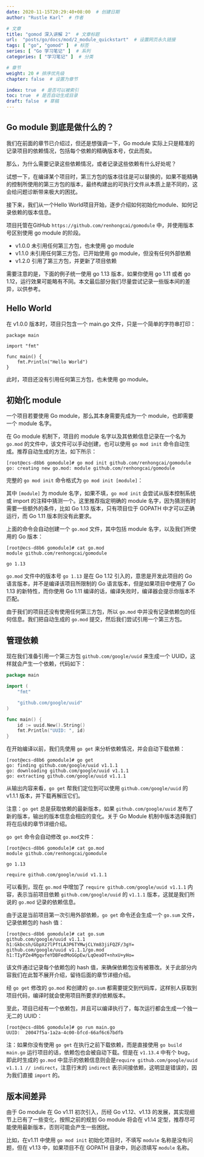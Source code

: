 ```yaml
---
date: 2020-11-15T20:29:40+08:00  # 创建日期
author: "Rustle Karl"  # 作者

# 文章
title: "gomod 深入讲解 2"  # 文章标题
url:  "posts/go/docs/mod/2_module_quickstart"  # 设置网页永久链接
tags: [ "go", "gomod" ]  # 标签
series: [ "Go 学习笔记" ]  # 系列
categories: [ "学习笔记" ]  # 分类

# 章节
weight: 20 # 排序优先级
chapter: false  # 设置为章节

index: true  # 是否可以被索引
toc: true  # 是否自动生成目录
draft: false  # 草稿
---
```


## Go module 到底是做什么的？

我们在前面的章节已介绍过，但还是想强调一下，Go module 实际上只是精准的记录项目的依赖情况，包括每个依赖的精确版本号，仅此而矣。

那么，为什么需要记录这些依赖情况，或者记录这些依赖有什么好处呢？

试想一下，在编译某个项目时，第三方包的版本往往是可以替换的，如果不能精确的控制所使用的第三方包的版本，最终构建出的可执行文件从本质上是不同的，这会给问题诊断带来极大的困扰。

接下来，我们从一个Hello World项目开始，逐步介绍如何初始化module、如何记录依赖的版本信息。

项目托管在GitHub `https://github.com/renhongcai/gomodule` 中，并使用版本号区别使用 go module 的阶段。

- v1.0.0 未引用任何第三方包，也未使用 go module
- v1.1.0 未引用任何第三方包，已开始使用 go module，但没有任何外部依赖
- v1.2.0 引用了第三方包，并更新了项目依赖

需要注意的是，下面的例子统一使用 go 1.13 版本，如果你使用 go 1.11 或者 go 1.12，运行效果可能略有不同。本文最后部分我们尽量尝试记录一些版本间的差异，以供参考。

## Hello World

在 v1.0.0 版本时，项目只包含一个 main.go 文件，只是一个简单的字符串打印：

```golang
package main

import "fmt"

func main() {
    fmt.Println("Hello World")
}
```

此时，项目还没有引用任何第三方包，也未使用 go module。

## 初始化 module

一个项目若要使用 Go module，那么其本身需要先成为一个 module，也即需要一个 module 名字。

在 Go module 机制下，项目的 module 名字以及其依赖信息记录在一个名为 `go.mod` 的文件中，该文件可以手动创建，也可以使用 `go mod init` 命令自动生成。推荐自动生成的方法，如下所示：

```
[root@ecs-d8b6 gomodule]# go mod init github.com/renhongcai/gomodule
go: creating new go.mod: module github.com/renhongcai/gomodule
```

完整的 `go mod init` 命令格式为 `go mod init [module]`：

其中 `[module]` 为 module 名字，如果不填，`go mod init` 会尝试从版本控制系统或 import 的注释中猜测一个。这里推荐指定明确的 module 名字，因为猜测有时需要一些额外的条件，比如 Go 1.13 版本，只有项目位于 GOPATH 中才可以正确运行，而 Go 1.11 版本则没有此要求。

上面的命令会自动创建一个 `go.mod` 文件，其中包括 module 名字，以及我们所使用的 Go 版本：

```
[root@ecs-d8b6 gomodule]# cat go.mod
module github.com/renhongcai/gomodule

go 1.13
```

`go.mod` 文件中的版本号 `go 1.13` 是在 Go 1.12 引入的，意思是开发此项目的 Go 语言版本，并不是编译该项目所限制的 Go 语言版本，但是如果项目中使用了 Go 1.13 的新特性，而你使用 Go 1.11 编译的话，编译失败时，编译器会提示你版本不匹配。

由于我们的项目还没有使用任何第三方包，所以 `go.mod` 中并没有记录依赖包的任何信息。我们把自动生成的 `go.mod` 提交，然后我们尝试引用一个第三方包。

## 管理依赖

现在我们准备引用一个第三方包 `github.com/google/uuid` 来生成一个 UUID，这样就会产生一个依赖，代码如下：

```go
package main

import (
	"fmt"

	"github.com/google/uuid"
)

func main() {
	id := uuid.New().String()
	fmt.Println("UUID: ", id)
}
```

在开始编译以前，我们先使用 `go get` 来分析依赖情况，并会自动下载依赖：

```
[root@ecs-d8b6 gomodule]# go get
go: finding github.com/google/uuid v1.1.1
go: downloading github.com/google/uuid v1.1.1
go: extracting github.com/google/uuid v1.1.1
```

从输出内容来看，`go get` 帮我们定位到可以使用 `github.com/google/uuid` 的 v1.1.1 版本，并下载再解压它们。

注意：`go get` 总是获取依赖的最新版本，如果 `github.com/google/uuid` 发布了新的版本，输出的版本信息会相应的变化。关于 Go Module 机制中版本选择我们将在后续的章节详细介绍。

`go get` 命令会自动修改 `go.mod`文件：

```
[root@ecs-d8b6 gomodule]# cat go.mod
module github.com/renhongcai/gomodule

go 1.13

require github.com/google/uuid v1.1.1
```

可以看到，现在 `go.mod` 中增加了 `require github.com/google/uuid v1.1.1` 内容，表示当前项目依赖 `github.com/google/uuid` 的 `v1.1.1` 版本，这就是我们所说的 `go.mod` 记录的依赖信息。

由于这是当前项目第一次引用外部依赖，`go get` 命令还会生成一个 `go.sum` 文件，记录依赖包的 hash 值：

```
[root@ecs-d8b6 gomodule]# cat go.sum
github.com/google/uuid v1.1.1 h1:Gkbcsh/GbpXz7lPftLA3P6TYMwjCLYm83jiFQZF/3gY=
github.com/google/uuid v1.1.1/go.mod h1:TIyPZe4MgqvfeYDBFedMoGGpEw/LqOeaOT+nhxU+yHo=
```

该文件通过记录每个依赖包的 hash 值，来确保依赖包没有被篡改。关于此部分内容我们在此暂不展开介绍，留待后面的章节详细介绍。

经 `go get` 修改的 `go.mod` 和创建的 `go.sum` 都需要提交到代码库，这样别人获取到项目代码，编译时就会使用项目所要求的依赖版本。

至此，项目已经有一个依赖包，并且可以编译执行了，每次运行都会生成一个独一无二的 UUID：

```
[root@ecs-d8b6 gomodule]# go run main.go
UUID:  20047f5a-1a2a-4c00-bfcd-66af6c67bdfb
```

注：如果你没有使用 `go get` 在执行之前下载依赖，而是直接使用 `go build main.go` 运行项目的话，依赖包也会被自动下载。但是在 `v1.13.4` 中有个 bug，即此时生成的 `go.mod` 中显示的依赖信息则会是`require github.com/google/uuid v1.1.1 // indirect`，注意行末的 `indirect` 表示间接依赖，这明显是错误的，因为我们直接 `import` 的。

## 版本间差异

由于 Go module 在 Go v1.11 初次引入，历经 Go v1.12、v1.13 的发展，其实现细节上已有了一些变化，按照之前的规划 Go module 将会在 v1.14 定型，推荐尽可能使用最新版本，否则可能会产生一些困扰。

比如，在v1.11 中使用 `go mod init` 初始化项目时，不填写 `module` 名称是没有问题，但在 v1.13 中，如果项目不在 GOPATH 目录中，则必须填写 `module` 名称。
